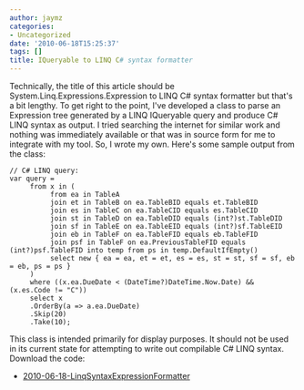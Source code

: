 ```yaml
---
author: jaymz
categories:
- Uncategorized
date: '2010-06-18T15:25:37'
tags: []
title: IQueryable to LINQ C# syntax formatter
---
```

Technically, the title of this article should be
System.Linq.Expressions.Expression to LINQ C# syntax formatter but that's a
bit lengthy. To get right to the point, I've developed a class to parse an
Expression tree generated by a LINQ IQueryable query and produce C# LINQ
syntax as output. I tried searching the internet for similar work and nothing
was immediately available or that was in source form for me to integrate with
my tool. So, I wrote my own. Here's some sample output from the class:

    
    
    // C# LINQ query:
    var query =
         from x in (
              from ea in TableA
              join et in TableB on ea.TableBID equals et.TableBID
              join es in TableC on ea.TableCID equals es.TableCID
              join st in TableD on ea.TableDID equals (int?)st.TableDID
              join sf in TableE on ea.TableEID equals (int?)sf.TableEID
              join eb in TableF on ea.TableFID equals eb.TableFID
              join psf in TableF on ea.PreviousTableFID equals (int?)psf.TableFID into temp from ps in temp.DefaultIfEmpty()
              select new { ea = ea, et = et, es = es, st = st, sf = sf, eb = eb, ps = ps }
         )
         where ((x.ea.DueDate < (DateTime?)DateTime.Now.Date) && (x.es.Code != "C"))
         select x
         .OrderBy(a => a.ea.DueDate)
         .Skip(20)
         .Take(10);
    

This class is intended primarily for display purposes. It should not be used
in its current state for attempting to write out compilable C# LINQ syntax.
Download the code:

  * [2010-06-18-LinqSyntaxExpressionFormatter](http://bittwiddlers.org/wp-content/uploads/2010/06/2010-06-18-LinqSyntaxExpressionFormatter.zip)